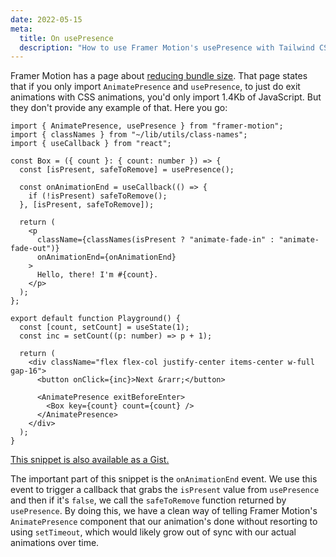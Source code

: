 ```yaml
---
date: 2022-05-15
meta:
  title: On usePresence
  description: "How to use Framer Motion's usePresence with Tailwind CSS."
---
```


Framer Motion has a page about [reducing bundle size][]. That page states that if you only import `AnimatePresence` and `usePresence`, to just do exit animations with CSS animations, you'd only import 1.4Kb of JavaScript. But they don't provide any example of that. Here you go:

```tsx
import { AnimatePresence, usePresence } from "framer-motion";
import { classNames } from "~/lib/utils/class-names";
import { useCallback } from "react";

const Box = ({ count }: { count: number }) => {
  const [isPresent, safeToRemove] = usePresence();

  const onAnimationEnd = useCallback(() => {
    if (!isPresent) safeToRemove();
  }, [isPresent, safeToRemove]);

  return (
    <p
      className={classNames(isPresent ? "animate-fade-in" : "animate-fade-out")}
      onAnimationEnd={onAnimationEnd}
    >
      Hello, there! I'm #{count}.
    </p>
  );
};

export default function Playground() {
  const [count, setCount] = useState(1);
  const inc = setCount((p: number) => p + 1);

  return (
    <div className="flex flex-col justify-center items-center w-full gap-16">
      <button onClick={inc}>Next &rarr;</button>

      <AnimatePresence exitBeforeEnter>
        <Box key={count} count={count} />
      </AnimatePresence>
    </div>
  );
}
```

[This snippet is also available as a Gist.][gist]

The important part of this snippet is the `onAnimationEnd` event. We use this
event to trigger a callback that grabs the `isPresent` value from `usePresence`
and then if it's `false`, we call the `safeToRemove` function returned by
`usePresence`. By doing this, we have a clean way of telling Framer Motion's
`AnimatePresence` component that our animation's done without resorting to
using `setTimeout`, which would likely grow out of sync with our actual
animations over time.

[reducing bundle size]: https://www.framer.com/docs/guide-reduce-bundle-size/
[gist]: https://gist.github.com/brandonpittman/3a869011ba67f16bde8de67ef299e0ed
